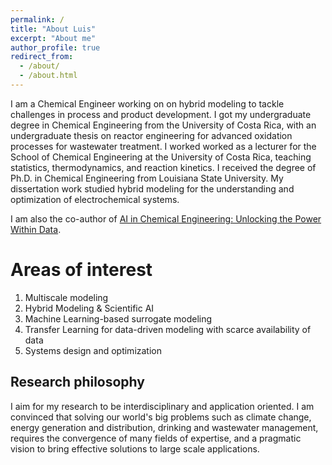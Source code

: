 ```yaml
---
permalink: /
title: "About Luis"
excerpt: "About me"
author_profile: true
redirect_from: 
  - /about/
  - /about.html
---
```


I am a Chemical Engineer working on on hybrid modeling to tackle challenges in process and product development. I got my undergraduate degree in Chemical Engineering from the University of Costa Rica, with an undergraduate thesis on reactor engineering for advanced oxidation processes for wastewater treatment. I worked worked as a lecturer for the School of Chemical Engineering at the University of Costa Rica, teaching statistics, thermodynamics, and reaction kinetics. I received the degree of Ph.D. in Chemical Engineering from Louisiana State University. My dissertation work studied hybrid modeling for the understanding and optimization of electrochemical systems. 

I am also the co-author of [AI in Chemical Engineering: Unlocking the Power Within Data](https://www.taylorfrancis.com/books/mono/10.1201/9781003455905/ai-chemical-engineering-josé-romagnoli-luis-briceño-mena-vidhyadhar-manee).

Areas of interest
======
1. Multiscale modeling
2. Hybrid Modeling & Scientific AI
3. Machine Learning-based surrogate modeling
4. Transfer Learning for data-driven modeling with scarce availability of data
5. Systems design and optimization

Research philosophy
------
I aim for my research to be interdisciplinary and application oriented. I am convinced that solving our world's big problems such as climate change, energy generation and distribution, drinking and wastewater management, requires the convergence of many fields of expertise, and a pragmatic vision to bring effective solutions to large scale applications.



